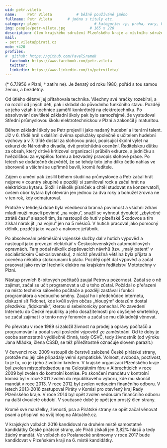 ```yaml
---
uid: petr.vileta
name:     Petr Vileta      		# běžně používáné jméno
fullname: Petr Vileta  		# jméno s tituly etc.
category: plzen                 		# kategorie: rp, praha, vary, hradec, jmk, senat
img: people/petr-vileta.jpg           # 165 x 220
description: člen krajského sdružení Plzeňského kraje a místního sdružení Plzeň # kratký popis, max 160 znaků
mail:
- petr.vileta@pirati.cz
mob: +420 
profiles:
#  github: https://github.com/PavelSramek
  facebook: https://www.facebook.com/petr.vileta
  twitter:
  linkedin: https://www.linkedin.com/in/petrvileta/
---
```


(* 6.7.1956 v Plzni, † zatím ne). Je ženatý od roku 1980, pořád s tou samou ženou, a bezdětný.

Od útlého dětství jej přitahovala technika. Všechny své hračky rozebíral, a na rozdíl od jiných dětí, pak i skládal do původního funkčního stavu. Později se jeho vztah k technice zaměřil konkrétněji na elektrotechniku. Po absolvování devítileté základní školy pak bylo samozřejmé, že vystudoval Střední průmyslovou školu elektrotechnickou v Plzni a zakončil ji maturitou.

Během základní školy se Petr projevil i jako nadaný hudební a literární talent. Již v 6. třídě hrál s dalšími dvěma spolužáky společně s učitelem hudební výchovy a v 7. třídě dostal za slohovou práci, popisující školní výlet na exkurzi do Národního divadla, dvě protichůdná ocenění. Ředitelskou důtku za obsah, který drtivě kritizoval organizaci i průběh exkurze, a jedničku s hvězdičkou za vyspělou formu a bezvadný pravopis slohové práce. Po letech se dodatečně dozvěděl, že se tehdy toto jeho dílko četlo nahlas ve sborovně a všichni se upřímně bavili, kromě ředitele.

Zájem o umění pak zesílil během studií na průmyslovce a Petr začal hrát nejprve v country skupině a později si zamiloval rock a začal hrát na elektrickou kytaru. Složil i několik písniček a chtěl studovat na konzervatoři, ovšem obor kytara byl otevírán jen jednou za dva roky a bohužel zrovna ne v ten rok, kdy odmaturoval.

Protože v tehdejší době byla všeobecná branná povinnost a všichni zdraví mladí muži museli povinně „na vojnu“, snažil se vyhnout dvouleté „zbytečné ztrátě času“ alespoň tím, že nastoupil do hutí v plzeňské Škodovce a tím získal nárok jít „na vojnu“ jen na 5 měsíců. V hutích pracoval jako pomocný dělník, později jako vazač a nakonec jeřábník.

Po absolvování pětiměsíční vojenské služby dal v hutích výpověď a nastoupil jako provozní elektrikář v Československých automobilových opravnách. Tam podal několik zlepšovacích návrhů (tzv. „malý patent“ v socialistickém Československu), z nichž převážná většina byla přijata a oceněna několika stokorunami k platu. Později opět dal výpověď a začal pracovat jako revizní technik elektro na krajském ředitelství Mototechny v Plzni.

Nástup prvních 8-bitových počítačů zaujal Petrovu pozornost. Začal se o ně zajímat, začal se učit programovat a už u toho zůstal. Požádal o přeřazení na místo technika sálového počítače a později zastával i funkci programátora a vedoucího směny. Zaujal ho i předchůdce internetu, diskuzní síť Fidonet, kde kvůli svým občas „hloupým“ dotazům dostal přezdívku „fidokomik“, kterou si sebeironicky ponechal. Po zavedení Internetu do České republiky a jeho dosažitelnosti pro obyčejné smrtelníky, se začal zajímat i o tento nový fenomén a začal se mu důkladněji věnovat.

Po převratu v roce 1989 si založil živnost na prodej a opravy počítačů a programování a podal svoji poslední výpověď ze zaměstnání. Od té doby je osoba samostatně výdělečně činná, tedy OSVČ, tedy živnostník (od výroku Jana Mládka, člena ČSSD, se též příležitostně označuje slovem parazit.)

V červenci roku 2009 vstoupil do čerstvě založené České pirátské strany, protože mu její cíle připadaly velmi sympatické. Volnost, svoboda, poctivost, to je to, co je i jeho životním krédem. V krajské organizaci Plzeňského kraje byl zvolen místopředsedou a na Celostátním fóru v Albrechticích v roce 2009 byl zvolen do kontrolní komise. Po skončení mandátu v kontrolní komisi byl v roce 2011 zvolen do republikového výboru, kde mu skončil mandát v roce 2013. V roce 2012 byl zvolen vedoucím finančního odboru. V letech 2013-2016 zastupoval Piráty v Komisi pro otevřený kraj Rady Plzeňského kraje. V roce 2014 byl opět zvolen vedoucím finančního odboru na další dvouleté období. V současné době je opět jen prostý člen strany.

Kromě své manželky, živnosti, psa a Pirátské strany se opět začal věnovat psaní a přispíval na svůj blog na Aktuálně.cz.

V krajských volbách 2016 kandidoval na druhém místě samostatné kandidátky České pirátské strany, ale Piráti získali jen 3,82% hlasů a tedy žádný mandát. Ve volbách do Poslanecké sněmovny v roce 2017 bude kandidovat v Plzeňském kraji na 6. místě kandidátky.
